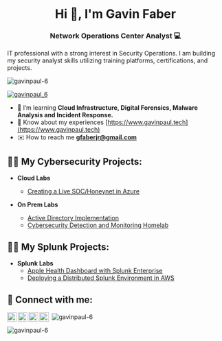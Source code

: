 <h1 align="center">Hi 👋, I'm Gavin Faber</h1>
<h3 align="center">Network Operations Center Analyst 💻</h3>

<p>IT professional with a strong interest in Security Operations. I am building my security analyst skills utilizing training platforms, certifications, and projects.</p>

<p align="left"> <img src="https://komarev.com/ghpvc/?username=gavinpaul-6&label=Profile%20views&color=0e75b6&style=flat" alt="gavinpaul-6" /> </p>

<p align="left"> <a href="https://twitter.com/gavinpaul_6" target="blank"><img src="https://img.shields.io/twitter/follow/gavinpaul_6?logo=twitter&style=for-the-badge" alt="gavinpaul_6" /></a> </p>

- 🧠 I’m learning **Cloud Infrastructure, Digital Forensics, Malware Analysis and Incident Response.**
- 📝 Know about my experiences [https://www.gavinpaul.tech](https://www.gavinpaul.tech)
- ✉️ How to reach me **gfaberjr@gmail.com**

<h2>👨‍💻 My Cybersecurity Projects:</h2>

- <b>Cloud Labs</b>
  - [Creating a Live SOC/Honeynet in Azure](https://github.com/gavinpaul-6/azure-sentinel-honeynet-soc)

- <b>On Prem Labs</b>
  - [Active Directory Implementation](https://github.com/gavinpaul-6/Active-Directory-Lab)
  - [Cybersecurity Detection and Monitoring Homelab](https://github.com/gavinpaul-6/SOC-Lab)

<h2>👨‍💻 My Splunk Projects:</h2>

- <b>Splunk Labs</b>
  - [Apple Health Dashboard with Splunk Enterprise](https://github.com/gavinpaul_6/apple-health-dashboard)
  - [Deploying a Distributed Splunk Environment in AWS](https://github.com/gavinpaul-6/aws-splunk-deployment)
 
<h2> 🤳 Connect with me:</h2>

[<img align="left" alt="JoshMadakor | YouTube" width="22px" src="https://cdn.jsdelivr.net/npm/simple-icons@v3/icons/youtube.svg" />][youtube]
[<img align="left" alt="JoshMadakor | Twitter" width="22px" src="https://cdn.jsdelivr.net/npm/simple-icons@v3/icons/twitter.svg" />][twitter]
[<img align="left" alt="JoshMadakor | LinkedIn" width="22px" src="https://cdn.jsdelivr.net/npm/simple-icons@v3/icons/linkedin.svg" />][linkedin]
[<img align="left" alt="JoshMadakor | Instagram" width="22px" src="https://cdn.jsdelivr.net/npm/simple-icons@v3/icons/instagram.svg" />][instagram]

[twitter]: https://twitter.com/gavinpaul_6
[youtube]: https://www.youtube.com/c/gavinpaultech
[instagram]: https://www.instagram.com/gavinpaul_6/
[linkedin]: https://linkedin.com/in/gavin-faber


<p>&nbsp;<img align="center" src="https://github-readme-stats.vercel.app/api?username=gavinpaul-6&show_icons=true&locale=en" alt="gavinpaul-6" /></p>

<p><img align="center" src="https://github-readme-streak-stats.herokuapp.com/?user=gavinpaul-6&" alt="gavinpaul-6" /></p>
